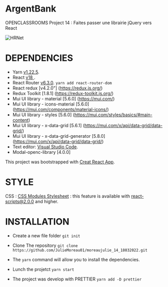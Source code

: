 # ArgentBank

OPENCLASSROOMS Project 14 : Faites passer une librairie jQuery vers React

![HRNet](https://raw.githubusercontent.com/JulieMoreau01/moreaujulie_14_18032022/main/src/assets/readme.png)

# DEPENDENCIES

- Yarn [v1.22.5](https://yarnpkg.com/).
- React [v18 ](https://fr.reactjs.org/).
- React Router [v6.3.0](https://reactrouter.com/).
  `yarn add react-router-dom`
- React redux [v4.2.0"] (https://redux.js.org/)
- Redux Toolkit [1.8.1] (https://redux-toolkit.js.org/)
- Mui UI library - material [5.6.0] (https://mui.com/)
- Mui UI library - icons-material [5.6.0] (https://mui.com/components/material-icons/)
- Mui UI library - styles [5.6.0] (https://mui.com/styles/basics/#main-content)
- Mui UI library - x-data-grid [5.6.1] (https://mui.com/x/api/data-grid/data-grid/)
- Mui UI library - x-data-grid-generator [5.8.0] (https://mui.com/x/api/data-grid/data-grid/)
- Text editor: [Visual Studio Code](https://code.visualstudio.com/).
- Modal-openc-library [4.0.0]

This project was bootstrapped with [Creat React App](https://create-react-app.dev/).

# STYLE

CSS : [CSS Modules Stylesheet](https://create-react-app.dev/docs/adding-a-css-modules-stylesheet/) : this feature is available with react-scripts@2.0.0 and higher.

# INSTALLATION

- Create a new file folder
  `git init`

- Clone The repository
  `git clone https://github.com/JulieMoreau01/moreaujulie_14_18032022.git`

- The `yarn` command will allow you to install the dependencies.

- Lunch the projetct
  `yarn start`

- The project was develop with PRETTIER
  `yarn add -D prettier`
